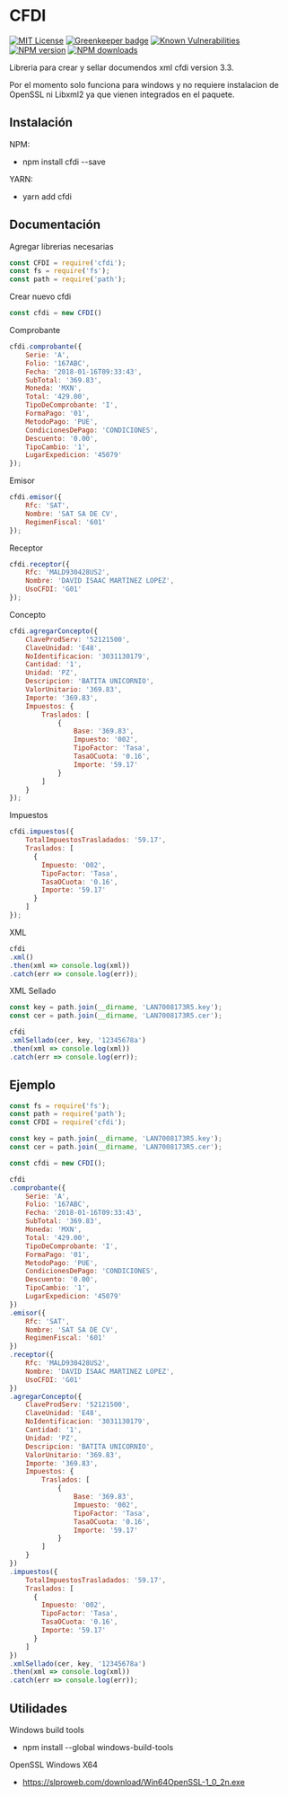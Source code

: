 # CFDI

[![MIT License][license-image]][license-url]
[![Greenkeeper badge][green-image]][green-url]
[![Known Vulnerabilities][snyk-image]][snyk-url]
[![NPM version][npm-version-image]][npm-url]
[![NPM downloads][npm-downloads-image]][npm-url]

[green-image]: https://badges.greenkeeper.io/PolygonTechMX/CFDI.svg
[green-url]: https://greenkeeper.io/
[snyk-image]: https://snyk.io/test/github/polygontechmx/cfdi/badge.svg?targetFile=package.json
[snyk-url]: https://snyk.io/test/github/polygontechmx/cfdi?targetFile=package.json
[license-image]: http://img.shields.io/badge/license-MIT-blue.svg?style=flat
[license-url]: LICENSE
[npm-url]: https://npmjs.org/package/cfdi
[npm-version-image]: http://img.shields.io/npm/v/cfdi.svg?style=flat
[npm-downloads-image]: http://img.shields.io/npm/dm/cfdi..svg?style=flat

Libreria para crear y sellar documendos xml cfdi version 3.3.

Por el momento solo funciona para windows y no requiere instalacion de OpenSSL ni Libxml2 ya que vienen integrados en el paquete.

## Instalación

NPM:

* npm install cfdi --save

YARN:

* yarn add cfdi

## Documentación

Agregar librerias necesarias
```javascript
const CFDI = require('cfdi');
const fs = require('fs');
const path = require('path');
```

Crear nuevo cfdi
```javascript
const cfdi = new CFDI()
```

Comprobante
```javascript
cfdi.comprobante({
    Serie: 'A',
    Folio: '167ABC',
    Fecha: '2018-01-16T09:33:43',
    SubTotal: '369.83',
    Moneda: 'MXN',
    Total: '429.00',
    TipoDeComprobante: 'I',
    FormaPago: '01',
    MetodoPago: 'PUE',
    CondicionesDePago: 'CONDICIONES',
    Descuento: '0.00',
    TipoCambio: '1',
    LugarExpedicion: '45079'
});
```

Emisor
```javascript
cfdi.emisor({
    Rfc: 'SAT',
    Nombre: 'SAT SA DE CV',
    RegimenFiscal: '601'
});
```

Receptor
```javascript
cfdi.receptor({
    Rfc: 'MALD930428US2',
    Nombre: 'DAVID ISAAC MARTINEZ LOPEZ',
    UsoCFDI: 'G01'
});
```

Concepto
```javascript
cfdi.agregarConcepto({
    ClaveProdServ: '52121500',
    ClaveUnidad: 'E48',
    NoIdentificacion: '3031130179',
    Cantidad: '1',
    Unidad: 'PZ',
    Descripcion: 'BATITA UNICORNIO',
    ValorUnitario: '369.83',
    Importe: '369.83',
    Impuestos: {
        Traslados: [
            {
                Base: '369.83',
                Impuesto: '002',
                TipoFactor: 'Tasa',
                TasaOCuota: '0.16',
                Importe: '59.17'
            }
        ]
    }
});
```

Impuestos
```javascript
cfdi.impuestos({
    TotalImpuestosTrasladados: '59.17',
    Traslados: [
      {
        Impuesto: '002',
        TipoFactor: 'Tasa',
        TasaOCuota: '0.16',
        Importe: '59.17'
      }
    ]
});
```

XML
```javascript
cfdi
.xml()
.then(xml => console.log(xml))
.catch(err => console.log(err));
```

XML Sellado
```javascript
const key = path.join(__dirname, 'LAN7008173R5.key');
const cer = path.join(__dirname, 'LAN7008173R5.cer');

cfdi
.xmlSellado(cer, key, '12345678a')
.then(xml => console.log(xml))
.catch(err => console.log(err));
```

## Ejemplo

```javascript
const fs = require('fs');
const path = require('path');
const CFDI = require('cfdi');

const key = path.join(__dirname, 'LAN7008173R5.key');
const cer = path.join(__dirname, 'LAN7008173R5.cer');

const cfdi = new CFDI();

cfdi
.comprobante({
    Serie: 'A',
    Folio: '167ABC',
    Fecha: '2018-01-16T09:33:43',
    SubTotal: '369.83',
    Moneda: 'MXN',
    Total: '429.00',
    TipoDeComprobante: 'I',
    FormaPago: '01',
    MetodoPago: 'PUE',
    CondicionesDePago: 'CONDICIONES',
    Descuento: '0.00',
    TipoCambio: '1',
    LugarExpedicion: '45079'
})
.emisor({
    Rfc: 'SAT',
    Nombre: 'SAT SA DE CV',
    RegimenFiscal: '601'
})
.receptor({
    Rfc: 'MALD930428US2',
    Nombre: 'DAVID ISAAC MARTINEZ LOPEZ',
    UsoCFDI: 'G01'
})
.agregarConcepto({
    ClaveProdServ: '52121500',
    ClaveUnidad: 'E48',
    NoIdentificacion: '3031130179',
    Cantidad: '1',
    Unidad: 'PZ',
    Descripcion: 'BATITA UNICORNIO',
    ValorUnitario: '369.83',
    Importe: '369.83',
    Impuestos: {
        Traslados: [
            {
                Base: '369.83',
                Impuesto: '002',
                TipoFactor: 'Tasa',
                TasaOCuota: '0.16',
                Importe: '59.17'
            }
        ]
    }
})
.impuestos({
    TotalImpuestosTrasladados: '59.17',
    Traslados: [
      {
        Impuesto: '002',
        TipoFactor: 'Tasa',
        TasaOCuota: '0.16',
        Importe: '59.17'
      }
    ]
})
.xmlSellado(cer, key, '12345678a')
.then(xml => console.log(xml))
.catch(err => console.log(err));
```

## Utilidades

Windows build tools

* npm install --global windows-build-tools

OpenSSL Windows X64

* https://slproweb.com/download/Win64OpenSSL-1_0_2n.exe
